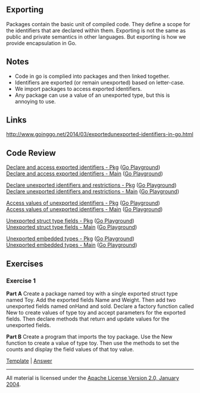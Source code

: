 ## Exporting

Packages contain the basic unit of compiled code. They define a scope for the identifiers that are declared within them. Exporting is not the same as public and private semantics in other languages. But exporting is how we provide encapsulation in Go.

## Notes

* Code in go is complied into packages and then linked together.
* Identifiers are exported (or remain unexported) based on letter-case.
* We import packages to access exported identifiers.
* Any package can use a value of an unexported type, but this is annoying to use.

## Links

http://www.goinggo.net/2014/03/exportedunexported-identifiers-in-go.html  

## Code Review

[Declare and access exported identifiers - Pkg](example1/counters/counters.go) ([Go Playground](https://play.golang.org/p/8Xzq-m9ez-I))  
[Declare and access exported identifiers - Main](example1/example1.go) ([Go Playground](https://play.golang.org/p/KrpX0CyIyYO))  

[Declare unexported identifiers and restrictions - Pkg](example2/counters/counters.go) ([Go Playground](https://play.golang.org/p/9u1IQexx5gk))  
[Declare unexported identifiers and restrictions - Main](example2/example2.go) ([Go Playground](https://play.golang.org/p/A5FpmRpuOWJ))  

[Access values of unexported identifiers - Pkg](example3/counters/counters.go) ([Go Playground](https://play.golang.org/p/NroO30yoNvh))  
[Access values of unexported identifiers - Main](example3/example3.go) ([Go Playground](https://play.golang.org/p/e5fg0uOEkkn))  

[Unexported struct type fields - Pkg](example4/users/users.go) ([Go Playground](https://play.golang.org/p/KQ6x5z7E1pN))  
[Unexported struct type fields - Main](example4/example4.go) ([Go Playground](https://play.golang.org/p/6MznWaiGwr-))  

[Unexported embedded types - Pkg](example5/users/users.go) ([Go Playground](https://play.golang.org/p/br-2rVc1VF1))  
[Unexported embedded types - Main](example5/example5.go) ([Go Playground](https://play.golang.org/p/p9pQo5gCB42))  

## Exercises

### Exercise 1
**Part A** Create a package named toy with a single exported struct type named Toy. Add the exported fields Name and Weight. Then add two unexported fields named onHand and sold. Declare a factory function called New to create values of type toy and accept parameters for the exported fields. Then declare methods that return and update values for the unexported fields.

**Part B** Create a program that imports the toy package. Use the New function to create a value of type toy. Then use the methods to set the counts and display the field values of that toy value.

[Template](exercises/template1) |
[Answer](exercises/exercise1)
___
All material is licensed under the [Apache License Version 2.0, January 2004](http://www.apache.org/licenses/LICENSE-2.0).
